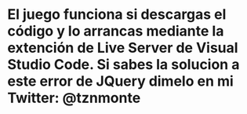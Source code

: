 <h1>El juego funciona si descargas el código y lo arrancas mediante la extención de Live Server de Visual Studio Code. Si sabes la solucion a este error de JQuery dimelo en mi Twitter: @tznmonte</h1>
